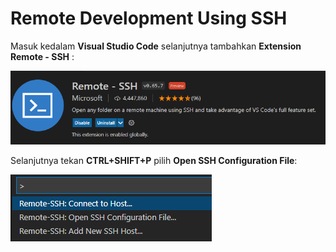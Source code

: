 # Remote Development Using SSH

Masuk kedalam **Visual Studio Code** selanjutnya tambahkan **Extension Remote - SSH** :

<img src="../Remote Development Using SSH/Remote-SSH.png" style="zoom:100%;" />

Selanjutnya tekan **CTRL+SHIFT+P** pilih **Open SSH Configuration File**:

<img src="../Remote Development Using SSH/Remote-SSH-Config.png" style="zoom:100%;" />

